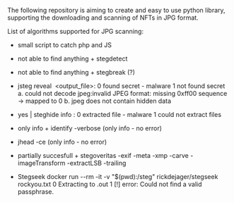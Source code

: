 The following repository is aiming to create and easy to use python library,
supporting the downloading and scanning of NFTs in JPG format.

List of algorithms supported for JPG scanning:
+ small script to catch php and JS

- not able to find anything + stegdetect 

- not able to find anything + stegbreak (?)

+ jsteg reveal <image> <output_file>:
    0 found secret - malware
    1 not found secret
       a. could not decode jpeg:invalid JPEG format: missing 0xff00 sequence -> mapped to 0
       b. jpeg does not contain hidden data

+ yes | steghide info <image>:
    0 extracted file - malware
    1 could not extract files 

- only info + identify -verbose (only info - no error)

+ jhead -ce (only info - no error)

- partially succesfull + stegoveritas -exif -meta -xmp -carve -imageTransform  -extractLSB -trailing <image>


+ Stegseek
docker run --rm -it -v "$(pwd):/steg" rickdejager/stegseek <image> rockyou.txt
    0  Extracting to <image>.out
    1 [!] error: Could not find a valid passphrase.

 
